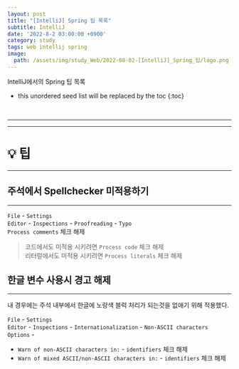 ```yaml
---
layout: post
title: "[IntelliJ] Spring 팁 목록"
subtitle: IntelliJ
date: '2022-8-2 03:00:00 +0900'
category: study
tags: web intellij spring
image:
  path: /assets/img/study_Web/2022-08-02-[IntelliJ]_Spring_팁/logo.png
---
```


IntelliJ에서의 Spring 팁 목록

<!--more-->

* this unordered seed list will be replaced by the toc
{:toc}

<br>
<hr/>
<hr/>

# 💡 팁
* * *

## 주석에서 Spellchecker 미적용하기
---

`File` - `Settings`<br>
`Editor` - `Inspections` - `Proofreading` - `Typo`<br>
`Process comments` 체크 해제

> 코드에서도 미적용 시키려면 `Process code` 체크 해제<br>
> 리터럴에서도 미적용 시키려면 `Process literals` 체크 해제

## 한글 변수 사용시 경고 해제
---

내 경우에는 주석 내부에서 한글에 노랑색 블럭 처리가 되는것을 없애기 위해 적용했다.

`File` - `Settings`<br>
`Editor` - `Inspections` - `Internationalization` - `Non-ASCII characters`<br>
`Options` - 
  - `Warn of non-ASCII characters in:` - `identifiers` 체크 해제
  - `Warn of mixed ASCII/non-ASCII characters in:` - `identifiers` 체크 해제
